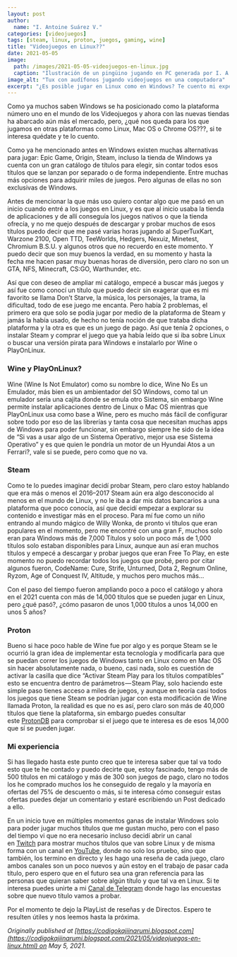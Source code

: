 ```yaml
---
layout: post
author:
  name: "I. Antoine Suárez V."
categories: [videojuegos]
tags: [steam, linux, proton, juegos, gaming, wine]
title: "Videojuegos en Linux??"
date: 2021-05-05
image:
  path: /images/2021-05-05-videojuegos-en-linux.jpg
  caption: "Ilustración de un pingüino jugando en PC generada por I. A. Suárez V."
image_alt: "Tux con audífonos jugando videojuegos en una computadora"
excerpt: "¿Es posible jugar en Linux como en Windows? Te cuento mi experiencia con Steam, Wine, Proton y cómo pasé de jugar SuperTuxKart a tener más de 500 títulos en mi biblioteca."
---
```



Como ya muchos saben Windows se ha posicionado como la plataforma número uno en el mundo de los Videojuegos y ahora con las nuevas tiendas ha abarcado aún más el mercado, pero, ¿qué nos queda para los que jugamos en otras plataformas como Linux, Mac OS o Chrome OS???, si te interesa quédate y te lo cuento.

Como ya he mencionado antes en Windows existen muchas alternativas para jugar: Epic Game, Origin, Steam, incluso la tienda de Windows ya cuenta con un gran catálogo de títulos para elegir, sin contar todos esos títulos que se lanzan por separado o de forma independiente. Entre muchas más opciones para adquirir miles de juegos. Pero algunas de ellas no son exclusivas de Windows.

Antes de mencionar la que más uso quiero contar algo que me pasó en un inicio cuando entré a los juegos en Linux, y es que al inicio usaba la tienda de aplicaciones y de allí conseguía los juegos nativos o que la tienda ofrecía, y no me quejo después de descargar y probar muchos de esos títulos puedo decir que me pasé varias horas jugando al SuperTuxKart, Warzone 2100, Open TTD, TeeWorlds, Hedgers, Nexuiz, Minetest, Chromium B.S.U. y algunos otros que no recuerdo en este momento. Y puedo decir que son muy buenos la verdad, en su momento y hasta la fecha me hacen pasar muy buenas horas de diversión, pero claro no son un GTA, NFS, Minecraft, CS:GO, Warthunder, etc.

Así que con deseo de ampliar mi catálogo, empecé a buscar más juegos y así fue como conocí un título que puedo decir sin exagerar que es mi favorito se llama Don’t Starve, la música, los personajes, la trama, la dificultad, todo de ese juego me encanta. Pero había 2 problemas, el primero era que solo se podía jugar por medio de la plataforma de Steam y jamás la había usado, de hecho no tenía noción de que trataba dicha plataforma y la otra es que es un juego de pago. Así que tenía 2 opciones, o instalar Steam y comprar el juego que ya había leído que si iba sobre Linux o buscar una versión pirata para Windows e instalarlo por Wine o PlayOnLinux.

### Wine y PlayOnLinux?

Wine (Wine Is Not Emulator) como su nombre lo dice, Wine No Es un Emulador, más bien es un ambientador del SO Windows, como tal un emulador sería una cajita donde se emula otro Sistema, sin embargo Wine permite instalar aplicaciones dentro de Linux o Mac OS mientras que PlayOnLinux usa como base a Wine, pero es mucho más fácil de configurar sobre todo por eso de las librerías y tanta cosa que necesitan muchas apps de Windows para poder funcionar, sin embargo siempre he sido de la idea de “Si vas a usar algo de un Sistema Operativo, mejor usa ese Sistema Operativo” y es que quien le pondría un motor de un Hyundai Atos a un Ferrari?, vale si se puede, pero como que no va.

### Steam

Como te lo puedes imaginar decidí probar Steam, pero claro estoy hablando que era más o menos el 2016–2017 Steam aún era algo desconocido al menos en el mundo de Linux, y no le iba a dar mis datos bancarios a una plataforma que poco conocía, así que decidí empezar a explorar su contenido e investigar más en el proceso. Para mí fue como un niño entrando al mundo mágico de Willy Wonka, de pronto vi títulos que eran populares en el momento, pero me encontré con una gran F, muchos solo eran para Windows más de 7,000 Títulos y solo un poco más de 1,000 títulos solo estaban disponibles para Linux, aunque aun así eran muchos títulos y empecé a descargar y probar juegos que eran Free To Play, en este momento no puedo recordar todos los juegos que probé, pero por citar algunos fueron, CodeName: Cure, Strife, Unturned, Dota 2, Regnum Online, Ryzom, Age of Conquest IV, Altitude, y muchos pero muchos más…

Con el paso del tiempo fueron ampliando poco a poco el catálogo y ahora en el 2021 cuenta con más de 14,000 títulos que se pueden jugar en Linux, pero ¿qué pasó?, ¿cómo pasaron de unos 1,000 títulos a unos 14,000 en unos 5 años?

### Proton

Bueno si hace poco hable de Wine fue por algo y es porque Steam se le ocurrió la gran idea de implementar esta tecnología y modificarla para que se puedan correr los juegos de Windows tanto en Linux como en Mac OS sin hacer absolutamente nada, o bueno, casi nada, solo es cuestión de activar la casilla que dice “Activar Steam Play para los títulos compatibles” esto se encuentra dentro de parámetros — Steam Play, solo haciendo este simple paso tienes acceso a miles de juegos, y aunque en teoría casi todos los juegos que tiene Steam se podrían jugar con esta modificación de Wine llamada Proton, la realidad es que no es así, pero claro son más de 40,000 títulos que tiene la plataforma, sin embargo puedes consultar este [ProtonDB](https://www.protondb.com/) para comprobar si el juego que te interesa es de esos 14,000 que sí se pueden jugar.

### Mi experiencia

Si has llegado hasta este punto creo que te interesa saber que tal va todo esto que te he contado y puedo decirte que, estoy fascinado, tengo más de 500 títulos en mi catálogo y más de 300 son juegos de pago, claro no todos los he comprado muchos los he conseguido de regalo y la mayoría en ofertas del 75% de descuento o más, si te interesa cómo conseguir estas ofertas puedes dejar un comentario y estaré escribiendo un Post dedicado a ello.

En un inicio tuve en múltiples momentos ganas de instalar Windows solo para poder jugar muchos títulos que me gustan mucho, pero con el paso del tiempo vi que no era necesario incluso decidí abrir un canal en [Twitch](https://www.twitch.tv/kajiinarumi) para mostrar muchos títulos que van sobre Linux y de misma forma con un canal en [YouTube](https://www.youtube.com/channel/UCPjT4JmZglYBRGkD1DtUJrg?sub_confirmation=1), donde no solo los pruebo, sino que también, los termino en directo y les hago una reseña de cada juego, claro ambos canales son un poco nuevos y aún estoy en el trabajo de pasar cada título, pero espero que en el futuro sea una gran referencia para las personas que quieran saber sobre algún título y que tal va en Linux. Si te interesa puedes unirte a mi [Canal de Telegram](https://t.me/KajiiNarumi) donde hago las encuestas sobre que nuevo título vamos a probar.

Por el momento te dejo la PlayList de reseñas y de Directos. Espero te resulten útiles y nos leemos hasta la próxima.

[](https://www.youtube.com/playlist?list=PLfyRETG_hY1DMhmgDehsa1OgfL4cUoCwj)

_Originally published at [https://codigokajiinarumi.blogspot.com](https://codigokajiinarumi.blogspot.com/2021/05/videojuegos-en-linux.html) on May 5, 2021._